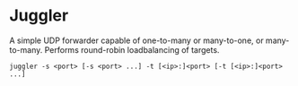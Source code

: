 # Juggler

A simple UDP forwarder capable of one-to-many or many-to-one, or many-to-many.
Performs round-robin loadbalancing of targets.


```
juggler -s <port> [-s <port> ...] -t [<ip>:]<port> [-t [<ip>:]<port> ...]
```

